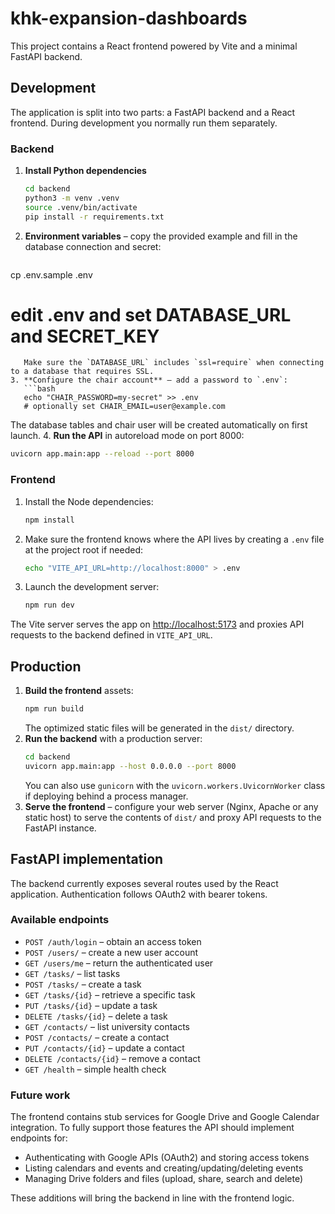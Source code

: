 # khk-expansion-dashboards

This project contains a React frontend powered by Vite and a minimal FastAPI backend.

## Development

The application is split into two parts: a FastAPI backend and a React
frontend.  During development you normally run them separately.

### Backend

1. **Install Python dependencies**
   ```bash
   cd backend
   python3 -m venv .venv
   source .venv/bin/activate
   pip install -r requirements.txt
   ```
2. **Environment variables** – copy the provided example and fill in the
   database connection and secret:
   ```bash
cp .env.sample .env
# edit .env and set DATABASE_URL and SECRET_KEY
```
   Make sure the `DATABASE_URL` includes `ssl=require` when connecting to a database that requires SSL.
3. **Configure the chair account** – add a password to `.env`:
   ```bash
   echo "CHAIR_PASSWORD=my-secret" >> .env
   # optionally set CHAIR_EMAIL=user@example.com
   ```
   The database tables and chair user will be created automatically on first
   launch.
4. **Run the API** in autoreload mode on port 8000:
   ```bash
   uvicorn app.main:app --reload --port 8000
   ```

### Frontend

1. Install the Node dependencies:
   ```bash
   npm install
   ```
2. Make sure the frontend knows where the API lives by creating a `.env` file
   at the project root if needed:
   ```bash
   echo "VITE_API_URL=http://localhost:8000" > .env
   ```
3. Launch the development server:
   ```bash
   npm run dev
   ```

The Vite server serves the app on <http://localhost:5173> and proxies API
requests to the backend defined in `VITE_API_URL`.

## Production

1. **Build the frontend** assets:
   ```bash
   npm run build
   ```
   The optimized static files will be generated in the `dist/` directory.
2. **Run the backend** with a production server:
   ```bash
   cd backend
   uvicorn app.main:app --host 0.0.0.0 --port 8000
   ```
   You can also use `gunicorn` with the `uvicorn.workers.UvicornWorker`
   class if deploying behind a process manager.
3. **Serve the frontend** – configure your web server (Nginx, Apache or any
  static host) to serve the contents of `dist/` and proxy API requests to the
  FastAPI instance.

## FastAPI implementation

The backend currently exposes several routes used by the React
application.  Authentication follows OAuth2 with bearer tokens.

### Available endpoints

* `POST /auth/login` – obtain an access token
* `POST /users/` – create a new user account
* `GET /users/me` – return the authenticated user
* `GET /tasks/` – list tasks
* `POST /tasks/` – create a task
* `GET /tasks/{id}` – retrieve a specific task
* `PUT /tasks/{id}` – update a task
* `DELETE /tasks/{id}` – delete a task
* `GET /contacts/` – list university contacts
* `POST /contacts/` – create a contact
* `PUT /contacts/{id}` – update a contact
* `DELETE /contacts/{id}` – remove a contact
* `GET /health` – simple health check

### Future work

The frontend contains stub services for Google Drive and Google Calendar
integration. To fully support those features the API should implement
endpoints for:

* Authenticating with Google APIs (OAuth2) and storing access tokens
* Listing calendars and events and creating/updating/deleting events
* Managing Drive folders and files (upload, share, search and delete)

These additions will bring the backend in line with the frontend logic.
